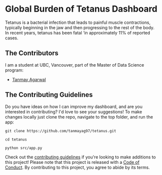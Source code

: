 # Global Burden of Tetanus Dashboard 

Tetanus is a bacterial infection that leads to painful muscle contractions, typically beginning in the jaw and then progressing to the rest of the body. In recent years, tetanus has been fatal ‘in approximately 11% of reported cases.


## The Contributors

I am a student at UBC, Vancouver, part of the Master of Data Science program:

- [Tanmay Agarwal](https://github.com/tanmayag97)

## The Contributing Guidelines
Do you have ideas on how I can improve my dashboard, and are you interested in contributing? I'd love to see your suggestions! To make changes locally just clone the repo, navigate to the top folder, and run the app:

```
git clone https://github.com/tanmayag97/tetanus.git 

cd tetanus

python src/app.py
```

Check out the [contributing guidelines](CONTRIBUTING.md) if you're looking to make additions to this project! Please note that this project is released with a [Code of Conduct](CODE_OF_CONDUCT.md). By contributing to this project, you agree to abide by its terms.
